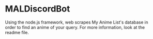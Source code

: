 # MALDiscordBot
Using the node.js framework, web scrapes My Anime List's database in order to find an anime of your query. For more information, look at the readme file.
